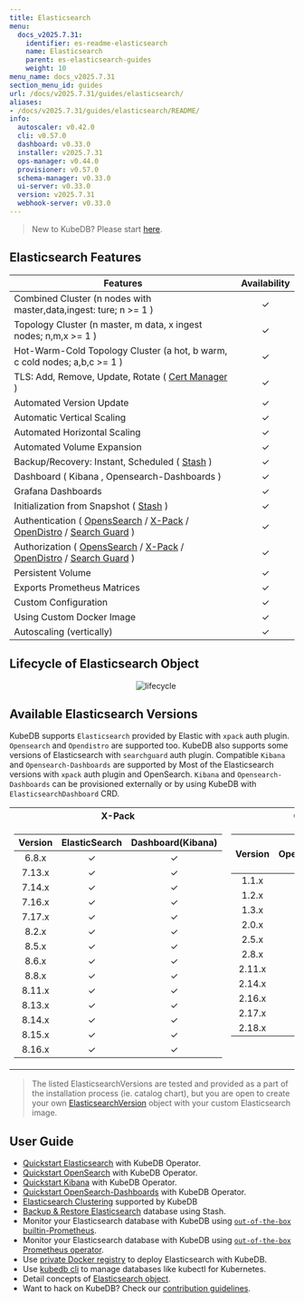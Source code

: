 ```yaml
---
title: Elasticsearch
menu:
  docs_v2025.7.31:
    identifier: es-readme-elasticsearch
    name: Elasticsearch
    parent: es-elasticsearch-guides
    weight: 10
menu_name: docs_v2025.7.31
section_menu_id: guides
url: /docs/v2025.7.31/guides/elasticsearch/
aliases:
- /docs/v2025.7.31/guides/elasticsearch/README/
info:
  autoscaler: v0.42.0
  cli: v0.57.0
  dashboard: v0.33.0
  installer: v2025.7.31
  ops-manager: v0.44.0
  provisioner: v0.57.0
  schema-manager: v0.33.0
  ui-server: v0.33.0
  version: v2025.7.31
  webhook-server: v0.33.0
---
```


> New to KubeDB? Please start [here](/docs/v2025.7.31/README).

## Elasticsearch Features

| Features                                                                                                                                                                                                                                                                        | Availability |
|---------------------------------------------------------------------------------------------------------------------------------------------------------------------------------------------------------------------------------------------------------------------------------|:------------:|
| Combined Cluster (n nodes with master,data,ingest: ture; n >= 1 )                                                                                                                                                                                                               |   &#10003;   |
| Topology Cluster (n master, m data, x ingest nodes; n,m,x >= 1 )                                                                                                                                                                                                                |   &#10003;   |
| Hot-Warm-Cold Topology Cluster (a hot, b warm, c cold nodes; a,b,c >= 1 )                                                                                                                                                                                                       |   &#10003;   |
| TLS: Add, Remove, Update, Rotate ( [Cert Manager](https://cert-manager.io/docs/) )                                                                                                                                                                                              |   &#10003;   |
| Automated Version Update                                                                                                                                                                                                                                                        |   &#10003;   |
| Automatic Vertical Scaling                                                                                                                                                                                                                                                      |   &#10003;   |
| Automated Horizontal Scaling                                                                                                                                                                                                                                                    |   &#10003;   |
| Automated Volume Expansion                                                                                                                                                                                                                                                      |   &#10003;   |
| Backup/Recovery: Instant, Scheduled ( [Stash](https://stash.run/) )                                                                                                                                                                                                             |   &#10003;   |
| Dashboard ( Kibana , Opensearch-Dashboards )                                                                                                                                                                                                                                    |   &#10003;   |
| Grafana Dashboards                                                                                                                                                                                                                                                              |   &#10003;   |
| Initialization from Snapshot ( [Stash](https://stash.run/) )                                                                                                                                                                                                                    |   &#10003;   |
| Authentication ( [OpensSearch](https://opensearch.org/) / [X-Pack](https://www.elastic.co/guide/en/elasticsearch/reference/7.9/setup-xpack.html) / [OpenDistro](https://opendistro.github.io/for-elasticsearch-docs/) / [Search Guard](https://docs.search-guard.com/latest/) ) |   &#10003;   |
| Authorization ( [OpensSearch](https://opensearch.org/) / [X-Pack](https://www.elastic.co/guide/en/elasticsearch/reference/7.9/setup-xpack.html) / [OpenDistro](https://opendistro.github.io/for-elasticsearch-docs/) / [Search Guard](https://docs.search-guard.com/latest/) )  |   &#10003;   |
| Persistent Volume                                                                                                                                                                                                                                                               |   &#10003;   |
| Exports Prometheus Matrices                                                                                                                                                                                                                                                     |   &#10003;   |
| Custom Configuration                                                                                                                                                                                                                                                            |   &#10003;   |
| Using Custom Docker Image                                                                                                                                                                                                                                                       |   &#10003;   |
| Autoscaling (vertically)	                                                                                                                                                                                                                                                       |   &#10003;   |

## Lifecycle of Elasticsearch Object

<!---
ref : https://cacoo.com/diagrams/4PxSEzhFdNJRIbIb/0281B
--->
<p align="center">
  <img alt="lifecycle"  src="/docs/v2025.7.31/guides/elasticsearch/images/Lifecycle-of-an-Elasticsearch-CRD-complete.png">
</p>



## Available Elasticsearch Versions

KubeDB supports `Elasticsearch` provided by Elastic with `xpack` auth plugin. `Opensearch` and `Opendistro` are supported too. KubeDB also supports some versions of Elasticsearch with `searchguard` auth plugin. Compatible `Kibana` and `Opensearch-Dashboards` are supported by Most of the Elasticsearch versions with `xpack` auth plugin and OpenSearch. `Kibana` and `Opensearch-Dashboards` can be provisioned externally or by using KubeDB with `ElasticsearchDashboard` CRD. 

<table>
<tr><th>X-Pack</th><th>OpenSearch</th></tr>
<tr>
<td>

| Version | ElasticSearch | Dashboard(Kibana) |
|:-------:|:-------------:|:-----------------:|
|  6.8.x  |   &#10003;    |     &#10003;      |
| 7.13.x  |   &#10003;    |     &#10003;      |
| 7.14.x  |   &#10003;    |     &#10003;      |
| 7.16.x  |   &#10003;    |     &#10003;      |
| 7.17.x  |   &#10003;    |     &#10003;      |
|  8.2.x  |   &#10003;    |     &#10003;      |
|  8.5.x  |   &#10003;    |     &#10003;      |
|  8.6.x  |   &#10003;    |     &#10003;      |
|  8.8.x  |   &#10003;    |     &#10003;      |
| 8.11.x  |   &#10003;    |     &#10003;      |
| 8.13.x  |   &#10003;    |     &#10003;      |
| 8.14.x  |   &#10003;    |     &#10003;      |
| 8.15.x  |   &#10003;    |     &#10003;      |
| 8.16.x  |   &#10003;    |     &#10003;      |

</td>
<td style="vertical-align:top">

| Version | OpenSearch | Dashboard<br/>(OpenSearch-Dashboards) |
|:-------:|:----------:|:-------------------------------------:|
|  1.1.x  |  &#10003;  |               &#10003;                |
|  1.2.x  |  &#10003;  |               &#10003;                |
|  1.3.x  |  &#10003;  |               &#10003;                |
|  2.0.x  |  &#10003;  |               &#10003;                |
|  2.5.x  |  &#10003;  |               &#10003;                |
|  2.8.x  |  &#10003;  |               &#10003;                |
| 2.11.x  |  &#10003;  |               &#10003;                |
| 2.14.x  |  &#10003;  |               &#10003;                |
| 2.16.x  |  &#10003;  |               &#10003;                |
| 2.17.x  |  &#10003;  |               &#10003;                |
| 2.18.x  |  &#10003;  |               &#10003;                |

</td>
</tr>
</table>



> The listed ElasticsearchVersions are tested and provided as a part of the installation process (ie. catalog chart), but you are open to create your own [ElasticsearchVersion](/docs/v2025.7.31/guides/elasticsearch/concepts/catalog/) object with your custom Elasticsearch image.

## User Guide

- [Quickstart Elasticsearch](/docs/v2025.7.31/guides/elasticsearch/quickstart/overview/elasticsearch/) with KubeDB Operator.
- [Quickstart OpenSearch](/docs/v2025.7.31/guides/elasticsearch/quickstart/overview/opensearch/) with KubeDB Operator.
- [Quickstart Kibana](/docs/v2025.7.31/guides/elasticsearch/elasticsearch-dashboard/kibana/) with KubeDB Operator.
- [Quickstart OpenSearch-Dashboards](/docs/v2025.7.31/guides/elasticsearch/elasticsearch-dashboard/opensearch-dashboards/) with KubeDB Operator.
- [Elasticsearch Clustering](/docs/v2025.7.31/guides/elasticsearch/clustering/combined-cluster/) supported by KubeDB
- [Backup & Restore Elasticsearch](/docs/v2025.7.31/guides/elasticsearch/backup/stash/overview/) database using Stash.
- Monitor your Elasticsearch database with KubeDB using [`out-of-the-box` builtin-Prometheus](/docs/v2025.7.31/guides/elasticsearch/monitoring/using-builtin-prometheus).
- Monitor your Elasticsearch database with KubeDB using [`out-of-the-box` Prometheus operator](/docs/v2025.7.31/guides/elasticsearch/monitoring/using-prometheus-operator).
- Use [private Docker registry](/docs/v2025.7.31/guides/elasticsearch/private-registry/using-private-registry) to deploy Elasticsearch with KubeDB.
- Use [kubedb cli](/docs/v2025.7.31/guides/elasticsearch/cli/cli) to manage databases like kubectl for Kubernetes.
- Detail concepts of [Elasticsearch object](/docs/v2025.7.31/guides/elasticsearch/concepts/elasticsearch/).
- Want to hack on KubeDB? Check our [contribution guidelines](/docs/v2025.7.31/CONTRIBUTING).
